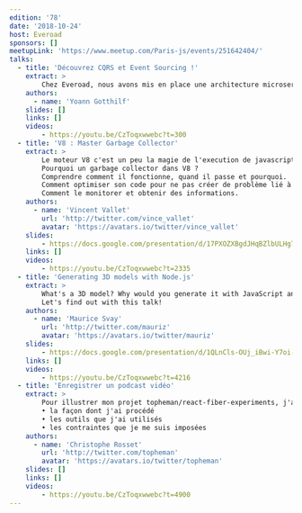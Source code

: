```yaml
---
edition: '78'
date: '2018-10-24'
host: Everoad
sponsors: []
meetupLink: 'https://www.meetup.com/Paris-js/events/251642404/'
talks:
  - title: 'Découvrez CQRS et Event Sourcing !'
    extract: >
        Chez Everoad, nous avons mis en place une architecture microservice basée sur les patterns CQRS et Event Sourcing. L'objectif de ce talk est de vous présenter ces deux concepts et de vous partager notre retour d'expérience sur une implémentation en full-Node.js.
    authors:
      - name: 'Yoann Gotthilf'
    slides: []
    links: []
    videos:
        - https://youtu.be/CzToqxwwebc?t=300
  - title: 'V8 : Master Garbage Collector'
    extract: >
        Le moteur V8 c'est un peu la magie de l'execution de javascript, côté client (chrome) et côté serveur (nodejs). Il gère pour vous la gestion de la mémoire grâce à son garbage collector !
        Pourquoi un garbage collector dans V8 ?
        Comprendre comment il fonctionne, quand il passe et pourquoi.
        Comment optimiser son code pour ne pas créer de problème lié à la mémoire.
        Comment le monitorer et obtenir des informations.
    authors:
      - name: 'Vincent Vallet'
        url: 'http://twitter.com/vince_vallet'
        avatar: 'https://avatars.io/twitter/vince_vallet'
    slides:
        - https://docs.google.com/presentation/d/17PXOZXBgdJHqBZlbULHg70_hVFLrNx9T34rB9bLDn2M/edit?usp=sharing
    links: []
    videos:
        - https://youtu.be/CzToqxwwebc?t=2335
  - title: 'Generating 3D models with Node.js'
    extract: >
        What's a 3D model? Why would you generate it with JavaScript and Node.js? How do you do that?
        Let's find out with this talk!
    authors:
      - name: 'Maurice Svay'
        url: 'http://twitter.com/mauriz'
        avatar: 'https://avatars.io/twitter/mauriz'
    slides:
        - https://docs.google.com/presentation/d/1QLnCls-OUj_iBwi-Y7oi-x2VXT20oAsZcOnJHTJKjjU/edit?usp=sharing
    links: []
    videos:
        - https://youtu.be/CzToqxwwebc?t=4216
  - title: 'Enregistrer un podcast vidéo'
    extract: >
        Pour illustrer mon projet topheman/react-fiber-experiments, j'ai récemment produit un podcast vidéo. L'idée de ce talk serait de partager rapidement :
        • la façon dont j'ai procédé
        • les outils que j'ai utilisés
        • les contraintes que je me suis imposées
    authors:
      - name: 'Christophe Rosset'
        url: 'http://twitter.com/topheman'
        avatar: 'https://avatars.io/twitter/topheman'
    slides: []
    links: []
    videos:
        - https://youtu.be/CzToqxwwebc?t=4900
---
```

